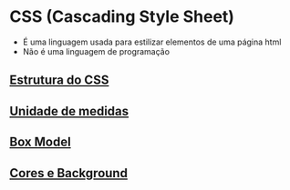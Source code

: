# CSS (Cascading Style Sheet)
  * É uma linguagem usada para estilizar elementos de uma página html
  * Não é uma linguagem de programação

## [Estrutura do CSS](CSS/Estrutura.md)
## [Unidade de medidas](CSS/Unidades_de_Medidas.md)
## [Box Model](CSS/Box_Model.md)
## [Cores e Background](CSS/Cores_Background.md)